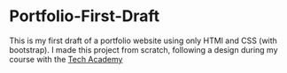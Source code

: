 # Portfolio-First-Draft

This is my first draft of a portfolio website using only HTMl and CSS (with bootstrap).
I made this project from scratch, following a design during my course with the <a href="https://www.techacademy.uk/">Tech Academy</a>
